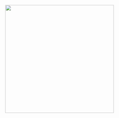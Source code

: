 <p /> <p /> <p />
<div align="center">
  <img src="https://github.com/user-attachments/assets/dbac0251-1487-4fcc-8cec-66b43f51ac61" height=350 weight=500> <p /> <p /> <p />
</div>
